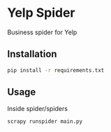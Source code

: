 # Yelp Spider

Business spider for Yelp

## Installation

```bash
pip install -r requirements.txt
```

## Usage

Inside spider/spiders

```bash
scrapy runspider main.py
```
